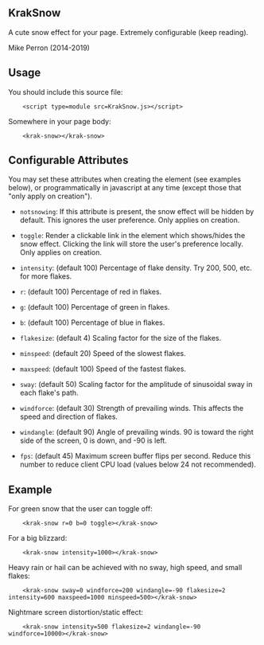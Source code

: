 KrakSnow
--------

A cute snow effect for your page. Extremely configurable (keep reading).

Mike Perron (2014-2019)

Usage
-----

You should include this source file:
```
	<script type=module src=KrakSnow.js></script>
```

Somewhere in your page body:
```
	<krak-snow></krak-snow>
```


Configurable Attributes
-----------------------

You may set these attributes when creating the element (see examples below), or
programmatically in javascript at any time (except those that "only apply on
creation").

- `notsnowing`: If this attribute is present, the snow effect will be hidden by default. This ignores the user preference. Only applies on creation.

- `toggle`: Render a clickable link in the <krak-snow> element which shows/hides the snow effect. Clicking the link will store the user's preference locally. Only applies on creation.

- `intensity`: (default 100) Percentage of flake density. Try 200, 500, etc. for more flakes.

- `r`: (default 100) Percentage of red in flakes.
- `g`: (default 100) Percentage of green in flakes.
- `b`: (default 100) Percentage of blue in flakes.

- `flakesize`: (default 4) Scaling factor for the size of the flakes.

- `minspeed`: (default 20) Speed of the slowest flakes.
- `maxspeed`: (default 100) Speed of the fastest flakes.

- `sway`: (default 50) Scaling factor for the amplitude of sinusoidal sway in each flake's path.

- `windforce`: (default 30) Strength of prevailing winds. This affects the speed and direction of flakes.
- `windangle`: (default 90) Angle of prevailing winds. 90 is toward the right side of the screen, 0 is down, and -90 is left.

- `fps`: (default 45) Maximum screen buffer flips per second. Reduce this number to reduce client CPU load (values below 24 not recommended).


Example
-------

For green snow that the user can toggle off:

```
	<krak-snow r=0 b=0 toggle></krak-snow>
```

For a big blizzard:
```
	<krak-snow intensity=1000></krak-snow>
```

Heavy rain or hail can be achieved with no sway, high speed, and small flakes:
```
	<krak-snow sway=0 windforce=200 windangle=-90 flakesize=2 intensity=600 maxspeed=1000 minspeed=500></krak-snow>
```

Nightmare screen distortion/static effect:
```
	<krak-snow intensity=500 flakesize=2 windangle=-90 windforce=10000></krak-snow>
```
